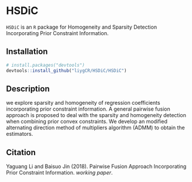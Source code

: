 # HSDiC
`HSDiC` is an `R` package for Homogeneity and Sparsity Detection Incorporating Prior Constraint Information.

## Installation
```r
# install.packages("devtools")
devtools::install_github("liygCR/HSDiC/HSDiC")
```

## Description
we explore sparsity and homogeneity of regression coefficients incorporating prior constraint information. A general pairwise fusion approach is proposed to deal with the sparsity and homogeneity detection when combining prior convex constraints. We develop an modified alternating direction method of multipliers algorithm (ADMM) to obtain the estimators. 


## Citation
Yaguang Li and Baisuo Jin (2018). Pairwise Fusion Approach Incorporating Prior Constraint Information. *working paper*.
